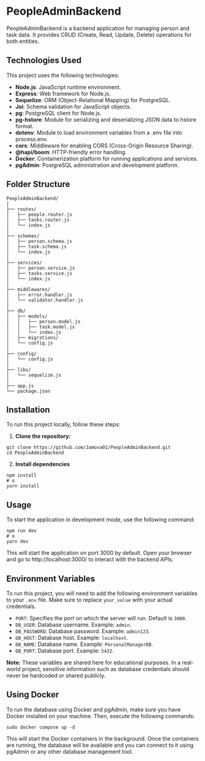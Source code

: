 # PeopleAdminBackend

PeopleAdminBackend is a backend application for managing person and task data. It provides CRUD (Create, Read, Update, Delete) operations for both entities.

## Technologies Used

This project uses the following technologies:

- **Node.js**: JavaScript runtime environment.
- **Express**: Web framework for Node.js.
- **Sequelize**: ORM (Object-Relational Mapping) for PostgreSQL.
- **Joi**: Schema validation for JavaScript objects.
- **pg**: PostgreSQL client for Node.js.
- **pg-hstore**: Module for serializing and deserializing JSON data to hstore format.
- **dotenv**: Module to load environment variables from a .env file into process.env.
- **cors**: Middleware for enabling CORS (Cross-Origin Resource Sharing).
- **@hapi/boom**: HTTP-friendly error handling.
- **Docker**: Containerization platform for running applications and services.
- **pgAdmin**: PostgreSQL administration and development platform.

## Folder Structure

```
PeopleAdminBackend/
│
├── routes/
│   ├── people.router.js
│   ├── tasks.router.js
│   └── index.js
│
├── schemas/
│   ├── person.schema.js
│   ├── task.schema.js
│   └── index.js
│
├── services/
│   ├── person.service.js
│   ├── tasks.service.js
│   └── index.js
│
├── middlewares/
│   ├── error.handler.js
│   └── validator.handler.js
│
├── db/
│   ├── models/
│   │   ├── person.model.js
│   │   ├── task.model.js
│   │   └── index.js
│   ├── migrations/
│   └── config.js
│
├── config/
│   └── config.js
│
├── libs/
│   └── sequelize.js
│
├── app.js
└── package.json

```

## Installation

To run this project locally, follow these steps:

1. **Clone the repository:**

```
git clone https://github.com/Jamova01/PeopleAdminBackend.git
cd PeopleAdminBackend
```

2. **Install dependencies**

```
npm install
# o
yarn install
```

## Usage

To start the application in development mode, use the following command:


```
npm run dev
# o
yarn dev
```

This will start the application on port 3000 by default. Open your browser and go to http://localhost:3000/ to interact with the backend APIs.

## Environment Variables

To run this project, you will need to add the following environment variables to your `.env` file. Make sure to replace `your_value` with your actual credentials.

- `PORT`: Specifies the port on which the server will run. Default is `3000`.
- `DB_USER`: Database username. Example: `admin`.
- `DB_PASSWORD`: Database password. Example: `admin123`.
- `DB_HOST`: Database host. Example: `localhost`.
- `DB_NAME`: Database name. Example: `PersonalManagerDB`.
- `DB_PORT`: Database port. Example: `5432`.

**Note:** These variables are shared here for educational purposes. In a real-world project, sensitive information such as database credentials should never be hardcoded or shared publicly.

## Using Docker
To run the database using Docker and pgAdmin, make sure you have Docker installed on your machine. Then, execute the following commands:

```
sudo docker compose up -d
```
This will start the Docker containers in the background. Once the containers are running, the database will be available and you can connect to it using pgAdmin or any other database management tool.
